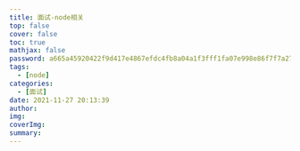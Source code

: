 ```yaml
---
title: 面试-node相关
top: false
cover: false
toc: true
mathjax: false
password: a665a45920422f9d417e4867efdc4fb8a04a1f3fff1fa07e998e86f7f7a27ae3
tags:
  - [node]
categories:
  - [面试]
date: 2021-11-27 20:13:39
author:
img:
coverImg:
summary:
---
```

